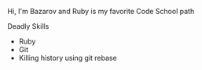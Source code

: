 Hi, I'm Bazarov and Ruby is my favorite Code School path

Deadly Skills
* Ruby
* Git
* Killing history using git rebase
